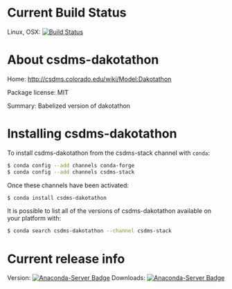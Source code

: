 # Current Build Status

Linux, OSX: [![Build Status](https://travis-ci.org/csdms-stack/dakotathon-csdms-recipe.svg?branch=master)](https://travis-ci.org/csdms-stack/dakotathon-csdms-recipe)

# About csdms-dakotathon

Home: http://csdms.colorado.edu/wiki/Model:Dakotathon

Package license: MIT

Summary: Babelized version of dakotathon

# Installing csdms-dakotathon

To install csdms-dakotathon from the csdms-stack channel with `conda`:

```bash
$ conda config --add channels conda-forge
$ conda config --add channels csdms-stack
```

Once these channels have been activated:

```bash
$ conda install csdms-dakotathon
```

It is possible to list all of the versions of csdms-dakotathon available on your
platform with:

```bash
$ conda search csdms-dakotathon --channel csdms-stack
```

# Current release info

Version: [![Anaconda-Server Badge](https://anaconda.org/csdms-stack/csdms-dakotathon/badges/version.svg)](https://anaconda.org/csdms-stack/csdms-dakotathon)
Downloads: [![Anaconda-Server Badge](https://anaconda.org/csdms-stack/csdms-dakotathon/badges/downloads.svg)](https://anaconda.org/csdms-stack/csdms-dakotathon)
